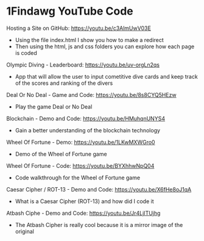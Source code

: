 # 1Findawg YouTube Code
Hosting a Site on GitHub: https://youtu.be/c3AlmUwV03E
  - Using the file index.html I show you how to make a redirect
  - Then using the html, js and css folders you can explore how each page is coded

Olympic Diving - Leaderboard: https://youtu.be/uv-orgLn2qs
  - App that will allow the user to input cometitive dive cards and keep track of the scores and ranking of the divers


Deal Or No Deal - Game and Code: https://youtu.be/8s8CYQ5HEzw
  - Play the game Deal or No Deal

Blockchain - Demo and Code: https://youtu.be/HMuhqnUNYS4
  - Gain a better understanding of the blockchain technology

Wheel Of Fortune - Demo: https://youtu.be/1LKwMXWGro0
  - Demo of the Wheel of Fortune game

Wheel Of Fortune - Code: https://youtu.be/BYXhhwNpQ04
  - Code walkthrough for the Wheel of Fortune game

Caesar Cipher / ROT-13 - Demo and Code: https://youtu.be/X6fHe8oJ1qA
  - What is a Caesar Cipher (ROT-13) and how did I code it

Atbash Ciphe - Demo and Code: https://youtu.be/Jr4LjITUjhg
  - The Atbash Cipher is really cool because it is a mirror image of the original 

